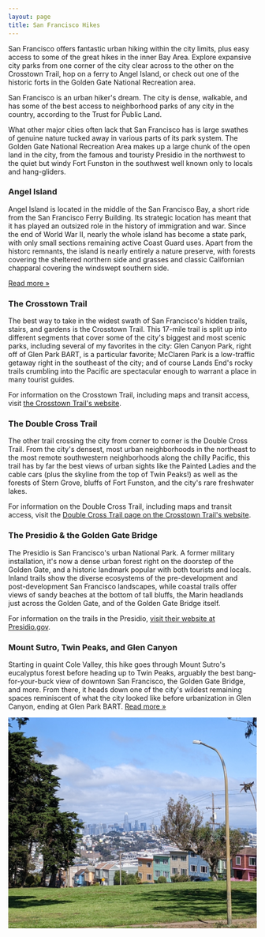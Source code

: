 ```yaml
---
layout: page
title: San Francisco Hikes
---
```


<p class="message">
    San Francisco offers fantastic urban hiking within the city limits, plus easy access to some of the great hikes in the inner Bay Area. Explore expansive city parks from one corner of the city clear across to the other on the Crosstown Trail, hop on a ferry to Angel Island, or check out one of the historic forts in the Golden Gate National Recreation area.
</p>

San Francisco is an urban hiker's dream. The city is dense, walkable, and has some of the best access to neighborhood parks of any city in the country, according to the Trust for Public Land.

What other major cities often lack that San Francisco has is large swathes of genuine nature tucked away in various parts of its park system. The Golden Gate National Recreation Area makes up a large chunk of the open land in the city, from the famous and touristy Presidio in the northwest to the quiet but windy Fort Funston in the southwest well known only to locals and hang-gliders.

### Angel Island

Angel Island is located in the middle of the San Francisco Bay, a short ride from the San Francisco Ferry Building. Its strategic location has meant that it has played an outsized role in the history of immigration and war. Since the end of World War II, nearly the whole island has become a state park, with only small sections remaining active Coast Guard uses. Apart from the historc remnants, the island is nearly entirely a nature preserve, with forests covering the sheltered northern side and grasses and classic Californian chapparal covering the windswept southern side.

<a href="/hikes/angel-island">Read&nbsp;more&nbsp;»</a>

### The Crosstown Trail

The best way to take in the widest swath of San Francisco's hidden trails, stairs, and gardens is the Crosstown Trail. This 17-mile trail is split up into different segments that cover some of the city's biggest and most scenic parks, including several of my favorites in the city: Glen Canyon Park, right off of Glen Park BART, is a particular favorite; McClaren Park is a low-traffic getaway right in the southeast of the city; and of course Lands End's rocky trails crumbling into the Pacific are spectacular enough to warrant a place in many tourist guides.

For information on the Crosstown Trail, including maps and transit access, visit [the Crosstown Trail's website](https://crosstowntrail.org/crosstown-trail/).

### The Double Cross Trail

The other trail crossing the city from corner to corner is the Double Cross Trail. From the city's densest, most urban neighborhoods in the northeast to the most remote southwestern neighborhoods along the chilly Pacific, this trail has by far the best views of urban sights like the Painted Ladies and the cable cars (plus the skyline from the top of Twin Peaks!) as well as the forests of Stern Grove, bluffs of Fort Funston, and the city's rare freshwater lakes.

For information on the Double Cross Trail, including maps and transit access, visit the [Double Cross Trail page on the Crosstown Trail's website](https://crosstowntrail.org/double-cross-trail/).

### The Presidio & the Golden Gate Bridge

The Presidio is San Francisco's urban National Park. A former military installation, it's now a dense urban forest right on the doorstep of the Golden Gate, and a historic landmark popular with both tourists and locals. Inland trails show the diverse ecosystems of the pre-development and post-development San Francisco landscapes, while coastal trails offer views of sandy beaches at the bottom of tall bluffs, the Marin headlands just across the Golden Gate, and of the Golden Gate Bridge itself.

For information on the trails in the Presidio, [visit their website at Presidio.gov](https://presidio.gov/explore/trails).

### Mount Sutro, Twin Peaks, and Glen Canyon

Starting in quaint Cole Valley, this hike goes through Mount Sutro's eucalyptus forest before heading up to Twin Peaks, arguably the best bang-for-your-buck view of downtown San Francisco, the Golden Gate Bridge, and more. From there, it heads down one of the city's wildest remaining spaces reminiscent of what the city looked like before urbanization in Glen Canyon, ending at Glen Park BART. <a href="/hikes/sutro-glen-canyon">Read&nbsp;more&nbsp;»</a>

<img class="region-image infobox" src="/assets/san-francisco.jpg">
